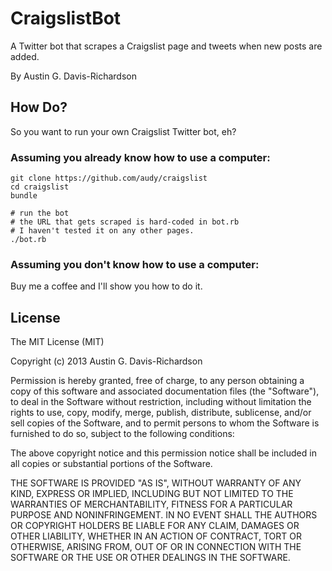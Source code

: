 # CraigslistBot

A Twitter bot that scrapes a Craigslist page and tweets when new posts
are added.

By Austin G. Davis-Richardson

## How Do?

So you want to run your own Craigslist Twitter bot, eh?

### Assuming you already know how to use a computer:

```
git clone https://github.com/audy/craigslist
cd craigslist
bundle

# run the bot
# the URL that gets scraped is hard-coded in bot.rb
# I haven't tested it on any other pages.
./bot.rb
```

### Assuming you don't know how to use a computer:

Buy me a coffee and I'll show you how to do it.

## License

The MIT License (MIT)

Copyright (c) 2013 Austin G. Davis-Richardson

Permission is hereby granted, free of charge, to any person obtaining a
copy of this software and associated documentation files (the "Software"), to
deal in the Software without restriction, including without limitation the
rights to use, copy, modify, merge, publish, distribute, sublicense, and/or
sell copies of the Software, and to permit persons to whom the Software is
furnished to do so, subject to the following conditions:

The above copyright notice and this permission notice shall be included
in all copies or substantial portions of the Software.

THE SOFTWARE IS PROVIDED "AS IS", WITHOUT WARRANTY OF ANY KIND, EXPRESS
OR IMPLIED, INCLUDING BUT NOT LIMITED TO THE WARRANTIES OF MERCHANTABILITY,
FITNESS FOR A PARTICULAR PURPOSE AND NONINFRINGEMENT. IN NO EVENT SHALL
THE AUTHORS OR COPYRIGHT HOLDERS BE LIABLE FOR ANY CLAIM, DAMAGES OR OTHER
LIABILITY, WHETHER IN AN ACTION OF CONTRACT, TORT OR OTHERWISE, ARISING
FROM, OUT OF OR IN CONNECTION WITH THE SOFTWARE OR THE USE OR OTHER DEALINGS
IN THE SOFTWARE.
